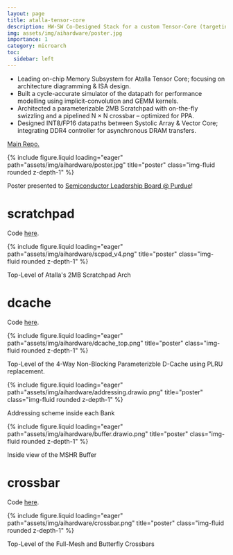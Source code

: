 ```yaml
---
layout: page
title: atalla-tensor-core
description: HW-SW Co-Designed Stack for a custom Tensor-Core (targeting TSMC 65nm)
img: assets/img/aihardware/poster.jpg
importance: 1
category: microarch 
toc:
  sidebar: left
---
```


* Leading on-chip Memory Subsystem for Atalla Tensor Core; focusing on architecture diagramming & ISA design.
* Built a cycle-accurate simulator of the datapath for performance modelling using implicit-convolution and GEMM kernels.
* Architected a parameterizable 2MB Scratchpad with on-the-fly swizzling and a pipelined N × N crossbar – optimized for PPA.
* Designed INT8/FP16 datapaths between Systolic Array & Vector Core; integrating DDR4 controller for asynchronous DRAM transfers.

[Main Repo.](https://github.com/Purdue-SoCET/atalla/tree/main) 

{% include figure.liquid loading="eager" path="assets/img/aihardware/poster.jpg" title="poster" class="img-fluid rounded z-depth-1" %}
<div class="caption">
    Poster presented to <a href="https://www.linkedin.com/posts/sooraj-chetput_had-a-great-time-presenting-our-ai-hardware-activity-7386455236107923457-dO3a?utm_source=share&utm_medium=member_desktop&rcm=ACoAADOuZO8BODWk4jW2vzRR5RkkFkgH3DoNecE">Semiconductor Leadership Board @ Purdue</a>!
</div>


# scratchpad 

Code [here](https://github.com/Purdue-SoCET/atalla/tree/main/rtl/modules/memory/scratchpad).

{% include figure.liquid loading="eager" path="assets/img/aihardware/scpad_v4.png" title="poster" class="img-fluid rounded z-depth-1" %}
<div class="caption">
    Top-Level of Atalla's 2MB Scratchpad Arch
</div>

# dcache

Code [here](https://github.com/Purdue-SoCET/atalla/tree/main/rtl/modules/memory/caches).

{% include figure.liquid loading="eager" path="assets/img/aihardware/dcache_top.png" title="poster" class="img-fluid rounded z-depth-1" %}
<div class="caption">
    Top-Level of the 4-Way Non-Blocking Parameterizble D-Cache using PLRU replacement. 
</div>

{% include figure.liquid loading="eager" path="assets/img/aihardware/addressing.drawio.png" title="poster" class="img-fluid rounded z-depth-1" %}
<div class="caption">
    Addressing scheme inside each Bank 
</div>


{% include figure.liquid loading="eager" path="assets/img/aihardware/buffer.drawio.png" title="poster" class="img-fluid rounded z-depth-1" %}
<div class="caption">
    Inside view of the MSHR Buffer
</div>



# crossbar 

Code [here](https://github.com/Purdue-SoCET/atalla/tree/main/rtl/modules/common/xbar).

{% include figure.liquid loading="eager" path="assets/img/aihardware/crossbar.png" title="poster" class="img-fluid rounded z-depth-1" %}
<div class="caption">
    Top-Level of the Full-Mesh and Butterfly Crossbars 
</div>

